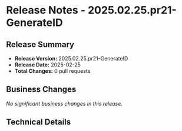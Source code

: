 # Release Notes - 2025.02.25.pr21-GenerateID

## Release Summary

- **Release Version:** 2025.02.25.pr21-GenerateID
- **Release Date:** 2025-02-25
- **Total Changes:** 0 pull requests


## Business Changes

_No significant business changes in this release._


## Technical Details

